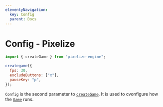 ```yaml
---
eleventyNavigation:
  key: Config
  parent: Docs
---
```


# Config - Pixelize

```js
import { createGame } from "pixelize-engine";

creategame({
  fps: 30,
  excludeButtons: ["x"],
  pauseKey: "p",
});
```

`Config` is the second parameter to [`createGame`](/docs/game/creategame). It is used to cvonfigure how the [`Game`](/docs/game) runs.
